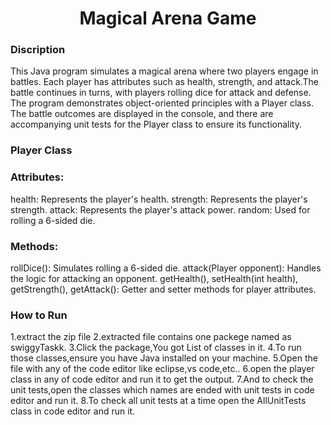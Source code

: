 <h1 align="center">Magical Arena Game</h1>
<h3>Discription</h1>
This Java program simulates a magical arena where two players engage in battles. Each player has attributes such as health, strength, and attack.The battle continues in turns, with players rolling dice for attack and defense. The program demonstrates object-oriented principles with a Player class. The battle outcomes are displayed in the console, and there are accompanying unit tests for the Player class to ensure its functionality.

<h3>Player Class</h3>

<h3>Attributes:</h3>
health: Represents the player's health.
strength: Represents the player's strength.
attack: Represents the player's attack power.
random: Used for rolling a 6-sided die.

<h3>Methods:</h3>
rollDice(): Simulates rolling a 6-sided die.
attack(Player opponent): Handles the logic for attacking an opponent.
getHealth(), setHealth(int health), getStrength(), getAttack(): Getter and setter methods for player attributes.

<h3>How to Run</h3>

1.extract the zip file
2.extracted file contains one packege named as swiggyTaskk.
3.Click the package,You got List of classes in it.
4.To run those classes,ensure you have Java installed on your machine.
5.Open the file with any of the code editor like eclipse,vs code,etc..
6.open the player class in any of code editor and run it to get the output.
7.And to check the unit tests,open the classes which names are ended with unit tests in code editor and run it.
8.To check all unit tests at a time open the AllUnitTests class in code editor and run it.
